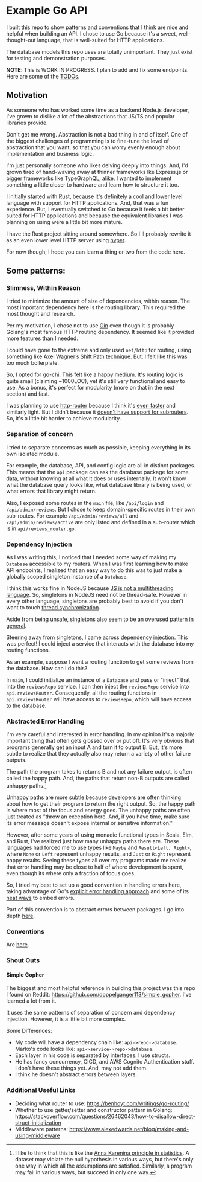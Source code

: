 # Example Go API

I built this repo to show patterns and conventions that I think are nice and helpful when building an API. I chose to use Go because it's a sweet, well-thought-out language, that is well-suited for HTTP applications.

The database models this repo uses are totally unimportant. They just exist for testing and demonstration purposes.

**NOTE**: This is WORK IN PROGRESS. I plan to add and fix some endpoints. Here are some of the [TODOs](./TODO.md).


## Motivation

As someone who has worked some time as a backend Node.js developer, I've grown to dislike a lot of the abstractions that JS/TS and popular libraries provide.

Don't get me wrong. Abstraction is not a bad thing in and of itself. One of the biggest challenges of programming is to fine-tune the level of abstraction that you want, so that you can worry evenly enough about implementation and business logic.

I'm just personally someone who likes delving deeply into things. And, I'd grown tired of hand-waving away at thinner frameworks lke Express.js or bigger frameworks like TypeGraphQL, alike. I wanted to implement something a little closer to hardware and learn how to structure it too.

I initially started with Rust, because it's definitely a cool and lower level language with support for HTTP applications. And, that was a fun experience. But, I eventually switched to Go because it feels a bit better suited for HTTP applications and because the equivalent libraries I was planning on using were a little bit more mature.

I have the Rust project sitting around somewhere. So I'll probably rewrite it as an even lower level HTTP server using [hyper](https://github.com/hyperium/hyper).

For now though, I hope you can learn a thing or two from the code here.

## Some patterns:

### Slimness, Within Reason

I tried to minimize the amount of size of dependencies, within reason. The most important dependency here is the routing library. This required the most thought and research.

Per my motivation, I chose not to use [Gin](https://github.com/gin-gonic/gin) even though it is probably Golang's most famous HTTP routing dependency.
It seemed like it provided more features than I needed.

I could have gone to the extreme and only used `net/http` for routing, using something like Axel Wagner’s [Shift Path technique](https://blog.merovius.de/2017/06/18/how-not-to-use-an-http-router.html). But, I felt like this was too much boilerplate.

So, I opted for [go-chi](https://github.com/go-chi/chi). This felt like a happy medium. It's routing logic is quite small (claiming ~1000LOC), yet it's still very functional and easy to use. As a bonus, it's perfect for modularity (more on that in the next section) and fast.

I was planning to use [http-router](https://github.com/julienschmidt/httprouter) because I think it's [even faster](https://gist.github.com/pkieltyka/123032f12052520aaccab752bd3e78cc) and similarly light. But I didn't because it [doesn't have support for subrouters](https://github.com/julienschmidt/httprouter/issues/141). So, it's a little bit harder to achieve modularity.

### Separation of concern

I tried to separate concerns as much as possible, keeping everything in its own isolated module.

For example, the database, API, and config logic are all in distinct packages. This means that the `api` package can ask the database package for some data, without knowing at all what it does or uses internally. It won't know what the database query looks like, what database library is being used, or what errors that library might return.

Also, I exposed some routes in the `main` file, like `/api/login` and `/api/admin/reviews`. But I chose to keep domain-specific routes in their own sub-routes. For example `/api/admin/reviews/all` and `/api/admin/reviews/active` are only listed and defined in a sub-router which is in `api/reviews_router.go`.

### Dependency Injection

As I was writing this, I noticed that I needed some way of making my `Database` accessible to my routers. When I was first learning how to make API endpoints, I realized that an easy way to do this was to just make a globally scoped singleton instance of a `Database`. 

I think this works fine in NodeJS because [JS is not a multithreading language](https://deepu.tech/concurrency-in-modern-languages-js/). So, singletons in NodeJS need not be thread-safe. However in every other language, singletons are probably best to avoid if you don't want to touch [thread synchronization](https://stackoverflow.com/questions/1823286/singleton-in-go).

Aside from being unsafe, singletons also seem to be an [overused pattern in general](https://gameprogrammingpatterns.com/singleton.html).

Steering away from singletons, I came across [dependency injection](https://www.alexedwards.net/blog/organising-database-access). This was perfect! I could inject a service that interacts with the database into my routing functions.

As an example, suppose I want a routing function to get some reviews from the database. How can I do this?

In `main`, I could initialize an instance of a `Database` and pass or "inject" that into the `reviewsRepo` service. I can then inject the `reviewsRepo` service into `api.reviewsRouter`. Consequently, all the routing functions in `api.reviewsRouter` will have access to `reviewsRepo`, which will have access to the database.

### Abstracted Error Handling

I'm very careful and interested in error handling. In my opinion it's a majorly important thing that often gets glossed over or put off. It's very obvious that programs generally get an input A and turn it to output B. But, it's more subtle to realize that they actually also may return a variety of other failure outputs. 

The path the program takes to returns B and not any failure output, is often called the happy path. And, the paths that return non-B outputs are called unhappy paths.[^1]

Unhappy paths are more subtle because developers are often thinking about how to get their program to return the right output. So, the happy path is where most of the focus and energy goes. The unhappy paths are often just treated as "throw an exception here. And, if you have time, make sure its error message doesn't expose internal or sensitive information."

However, after some years of using monadic functional types in Scala, Elm, and Rust, I've realized just how many unhappy paths there are. These languages had forced me to use types like `Maybe` and `Result<Left, Right>`, where `None` or `Left` represent unhappy results, and `Just` or `Right` represent happy results. Seeing these types all over my programs made me realize that error handling may be close to half of where development is spent, even though its where only a fraction of focus goes.

So, I tried my best to set up a good convention in handling errors here, taking advantage of Go's [explicit error handling approach](https://go.dev/blog/error-handling-and-go) and some of its [neat ways](https://go.dev/blog/go1.13-errors) to embed errors.

Part of this convention is to abstract errors between packages. I go into depth [here](./ABSTRACTING-ERRORS.md).

### Conventions

Are [here](./CONVENTIONS.md).

### Shout Outs

#### Simple Gopher
The biggest and most helpful reference in building this project was this repo I found on Reddit: <https://github.com/doppelganger113/simple_gopher>. I've learned a lot from it.

It uses the same patterns of separation of concern and dependency injection. However, it is a little bit more complex.

Some Differences:
* My code will have a dependency chain like: `api->repo->database`. Marko's code looks like: `api->service->repo->database`.
* Each layer in his code is separated by interfaces. I use structs.
* He has fancy concurrency, CICD, and AWS Cognito Authentication stuff. I don't have these things yet. And, may not add them.
* I think he doesn't abstract errors between layers.

### Additional Useful Links
* Deciding what router to use: <https://benhoyt.com/writings/go-routing/>
* Whether to use getter/setter and constructor pattern in Golang: <https://stackoverflow.com/questions/26462043/how-to-disallow-direct-struct-initialization>
* Middleware patterns: <https://www.alexedwards.net/blog/making-and-using-middleware>

[^1]: I like to think that this is like the [Anna Karenina principle in statistics](https://en.wikipedia.org/wiki/Anna_Karenina_principle). A dataset may violate the null hypothesis in various ways, but there's only one way in which all the assumptions are satisfied. Similarly, a program may fail in various ways, but succeed in only one way.
